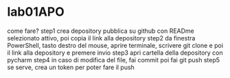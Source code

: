 # lab01APO
come fare? 
step1 crea depository pubblica su github con READme selezionato attivo, poi copia il link alla depository
step2 da finestra PowerShell, tasto destro del mouse, aprire terminale, scrivere git clone e poi il link alla depository e premere invio
step3 apri cartella della depository con pycharm
step4 in caso di modifica del file, fai commit poi fai git push
step5 se serve, crea un token per poter fare il push

